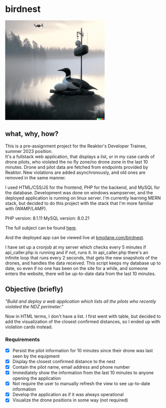 # birdnest

<img src="birdnest02.png" alt="birdnest img by dalle-2">

## what, why, how?

This is a pre-assignment project for the Reaktor's Developer Trainee, summer 2023 position.<br>
It's a fullstack web application, that displays a list, or in my case cards of drone pilots, who violated the no fly zone/no drone zone in the last 10 minutes. Drone and pilot data are fetched from endpoints provided by Reaktor. New violations are added asynchronously, and old ones are removed in the same manner.<br>

I used HTML/CSS/JS for the frontend, PHP for the backend, and MySQL for the database. Development was done on windows wampserver, and the deployed application is running on linux server. I'm currently learning MERN stack, but decided to do this project with the stack that I'm more familiar with (WAMP/LAMP).<br>

PHP version: 8.1.11
MySQL version: 8.0.21

The full subject can be found <a href="https://assignments.reaktor.com/birdnest/" target="_blank">here</a>.

And the deployed app can be viewed live at <a href="https://kmoilane.com/birdnest" target="_blank">kmoilane.com/birdnest</a>.

I have set up a cronjob at my server which checks every 5 minutes if api_caller.php is running and if not, runs it. In api_caller.php there's an infinite loop that runs every 2 seconds, that gets the new snapshots of the drones, and handles the data received. This script keeps my database up to date, so even if no one has been on the site for a while, and someone enters the website, there will be up-to-date data from the last 10 minutes.

## Objective (briefly)

_"Build and deploy a web application which lists all the pilots who recently violated the NDZ perimeter."_

Now in HTML terms, I don't have a list. I first went with table, but decided to add the visualization of the
closest confirmed distances, so I ended up with violation cards instead.

### Requirements

-   [x] Persist the pilot information for 10 minutes since their drone was last seen by the equipment
-   [x] Display the closest confirmed distance to the nest
-   [x] Contain the pilot name, email address and phone number
-   [x] Immediately show the information from the last 10 minutes to anyone opening the application
-   [x] Not require the user to manually refresh the view to see up-to-date information
-   [x] Develop the application as if it was always operational
-   [x] Visualize the drone positions in some way (not required)
